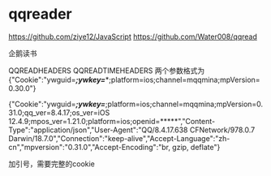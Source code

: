 # qqreader 
https://github.com/ziye12/JavaScript        https://github.com/Water008/qqread

企鹅读书


QQREADHEADERS QQREADTIMEHEADERS 两个参数格式为
{"Cookie":"ywguid=*****;ywkey=******;platform=ios;channel=mqqmina;mpVersion=0.30.0"}

{"Cookie":"ywguid=*****;ywkey=*****;platform=ios;channel=mqqmina;mpVersion=0.31.0;qq_ver=8.4.17;os_ver=iOS 12.4.9;mpos_ver=1.21.0;platform=ios;openid=*****","Content-Type":"application/json","User-Agent":"QQ/8.4.17.638 CFNetwork/978.0.7 Darwin/18.7.0","Connection":"keep-alive","Accept-Language":"zh-cn","mpversion":"0.31.0","Accept-Encoding":"br, gzip, deflate"}

加引号，需要完整的cookie
